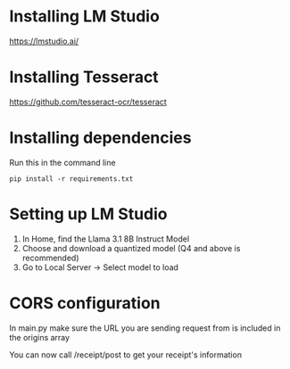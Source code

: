 # Installing LM Studio
https://lmstudio.ai/

# Installing Tesseract
https://github.com/tesseract-ocr/tesseract

# Installing dependencies
Run this in the command line
```
pip install -r requirements.txt
```
# Setting up LM Studio
1. In Home, find the Llama 3.1 8B Instruct Model
2. Choose and download a quantized model (Q4 and above is recommended)
3. Go to Local Server -> Select model to load

# CORS configuration
In main.py make sure the URL you are sending request from is included in the origins array

You can now call /receipt/post to get your receipt's information
